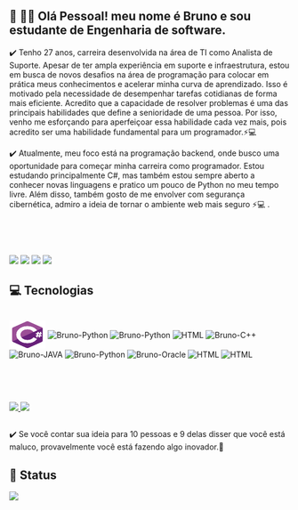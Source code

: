 ## 🚀 👨‍💻 Olá Pessoal! meu nome é Bruno e sou estudante de Engenharia de software.

✔️ Tenho 27 anos, carreira desenvolvida na área de TI como Analista de Suporte. Apesar de ter ampla experiência em suporte e infraestrutura, estou em busca de novos desafios na área de programação para colocar em prática meus conhecimentos e acelerar minha curva de aprendizado. Isso é motivado pela necessidade de desempenhar tarefas cotidianas de forma mais eficiente.  Acredito que a capacidade de resolver problemas é uma das principais habilidades que define a senioridade de uma pessoa. Por isso, venho me esforçando para aperfeiçoar essa habilidade cada vez mais, pois acredito ser uma habilidade fundamental para um programador.⚡💻

✔️ Atualmente, meu foco está na programação backend, onde busco uma oportunidade para começar minha carreira como programador. Estou estudando principalmente C#, mas também estou sempre aberto a conhecer novas linguagens e pratico um pouco de Python no meu tempo livre. Além disso, também gosto de me envolver com segurança cibernética, admiro a ideia de tornar o ambiente web mais seguro ⚡💻 .


</br></br>
  ##
 
<div> 
  
  <a href="https://instagram.com/bruno_faria2209" target="_blank"><img src="https://img.shields.io/badge/-Instagram-%23333?style=for-the-badge&logo=instagram&logoColor=white" target="_blank"></a>
 <a href="https://discord.gg/wagxzStdcR" target="_blank"><img src="https://img.shields.io/badge/Discord-%23333?style=for-the-badge&logo=discord&logoColor=white" target="_blank"></a> 
  <a href = "mailto:contatobrunofariadealmeida2021@gmail.com"><img src="https://img.shields.io/badge/-Gmail-%23333?style=for-the-badge&logo=gmail&logoColor=white" target="_blank"></a>
  <a href="https://www.linkedin.com/in/bruno-faria-2010-45875016a" target="_blank"><img src="https://img.shields.io/badge/-LinkedIn-%230077B5?style=for-the-badge&logo=linkedin&logoColor=white" target="_blank"></a> 
 
 
</div>


## 💻 Tecnologias


<div style="Tecnologias: inline_block"><br>
  
  <img align="center" alt="Bruno-Csharp" height="50" width="65" src="https://raw.githubusercontent.com/devicons/devicon/master/icons/csharp/csharp-original.svg">
  <img align="center" alt="Bruno-Python" height="50" width="65"img src="https://cdn.jsdelivr.net/gh/devicons/devicon/icons/dotnetcore/dotnetcore-plain.svg">
  <img align="center" alt="Bruno-Python" height="50" width="65" src="https://cdn.jsdelivr.net/gh/devicons/devicon/icons/python/python-original.svg">
  <img align="center" alt="HTML" height="50" width="70" src="https://cdn.jsdelivr.net/gh/devicons/devicon/icons/html5/html5-plain-wordmark.svg">
  <img align="center" alt="Bruno-C++" height="50" width="65" img src="https://cdn.jsdelivr.net/gh/devicons/devicon/icons/cplusplus/cplusplus-original.svg" >
  <img align="center" alt="Bruno-JAVA" height="50" width="65"img src="https://cdn.jsdelivr.net/gh/devicons/devicon/icons/java/java-plain-wordmark.svg">
  <img align="center" alt="Bruno-Python" height="50" width="65" img src="https://cdn.jsdelivr.net/gh/devicons/devicon/icons/microsoftsqlserver/microsoftsqlserver-plain-wordmark.svg">
  <img align="center" alt="Bruno-Oracle" height="50" width="65"img src="https://cdn.jsdelivr.net/gh/devicons/devicon/icons/oracle/oracle-original.svg"  >
   <img align="center" alt="HTML" height="50" width="70"  src="https://cdn.jsdelivr.net/gh/devicons/devicon/icons/github/github-original-wordmark.svg" />
    <img align="center" alt="HTML" height="50" width="70" src="https://cdn.jsdelivr.net/gh/devicons/devicon/icons/git/git-original.svg" />
  </div>
  
         
          
  ##

</br></br>
 

<div align="left">
  <a href="https://github.com/brunofaria2021">
  <img height="150em" src="https://github-readme-stats.vercel.app/api?username=brunofaria2021&show_icons=true&theme=dracula&include_all_commits=true&count_private=true"/>

 <img height="150em" src="https://github-readme-stats.vercel.app/api/top-langs/?username=brunofaria2021&layout=compact&langs_count=7&theme=dracula"/>
</div>


  ##
 
<div> 
  
  <a> ✔️ Se você contar sua ideia para 10 pessoas e 9 delas disser que você está maluco, provavelmente você está fazendo algo inovador.🚀 </a> 
 
 
</div>

## :dart: Status
<p align="
LEFT
">
<img src="http://img.shields.io/static/v1?label=STATUS&message=loading 30% &color=GREEN&style=for-the-badge"/>
</p>
